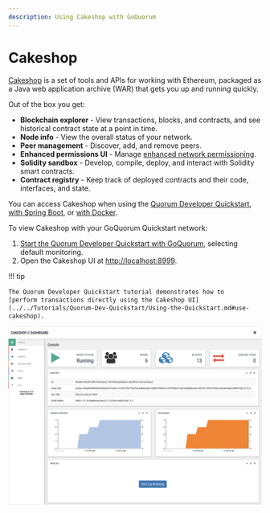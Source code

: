 ```yaml
---
description: Using Cakeshop with GoQuorum
---
```


# Cakeshop

[Cakeshop](https://github.com/ConsenSys/cakeshop) is a set of tools and APIs for working with Ethereum,
packaged as a Java web application archive (WAR) that gets you up and running quickly.

Out of the box you get:

* **Blockchain explorer** - View transactions, blocks, and contracts, and see historical contract state at a point in time.
* **Node info** - View the overall status of your network.
* **Peer management** - Discover, add, and remove peers.
* **Enhanced permissions UI** - Manage [enhanced network permissioning](../../Concepts/PermissionsOverview.md#enhanced-network-permissioning).
* **Solidity sandbox** - Develop, compile, deploy, and interact with Solidity smart contracts.
* **Contract registry** - Keep track of deployed contracts and their code, interfaces, and state.

You can access Cakeshop when using the [Quorum Developer Quickstart](../../Tutorials/Quorum-Dev-Quickstart/Getting-Started.md),
[with Spring Boot](https://github.com/ConsenSys/cakeshop#running-via-spring-boot), or
[with Docker](https://github.com/ConsenSys/cakeshop#running-via-docker).

To view Cakeshop with your GoQuorum Quickstart network:

1. [Start the Quorum Developer Quickstart with GoQuorum](../../Tutorials/Quorum-Dev-Quickstart/Using-the-Quickstart.md),
   selecting default monitoring.
1. Open the Cakeshop UI at [http://localhost:8999](http://localhost:8999).

!!! tip

    The Quorum Developer Quickstart tutorial demonstrates how to
    [perform transactions directly using the Cakeshop UI](../../Tutorials/Quorum-Dev-Quickstart/Using-the-Quickstart.md#use-cakeshop).

![Cakeshop](../../images/console.png)
